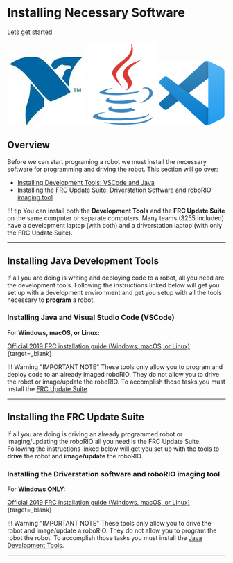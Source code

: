 # Installing Necessary Software

Lets get started

![NI](../assets/images/logos/ni.png)
![Java](../assets/images/logos/java_logo.png)
![VSCode](../assets/images/logos/code.png)

## Overview

Before we can start programing a robot we must install the necessary software for programming and driving the robot. This section will go over:

- [Installing Development Tools: VSCode and Java](#installing-java-development-tools)
- [Installing the FRC Update Suite: Driverstation Software and roboRIO imaging tool](#installing-the-frc-update-suite)

!!! tip
	You can install both the **Development Tools** and the **FRC Update Suite** on the same computer or separate computers. Many teams (3255 included) have a development laptop (with both) and a driverstation laptop (with only the FRC Update Suite).
***

## Installing Java Development Tools

If all you are doing is writing and deploying code to a robot, all you need are the development tools. Following the instructions linked below will get you set up with a development environment and get you setup with all the tools necessary to **program** a robot.

### Installing Java and Visual Studio Code (VSCode)

For **Windows, macOS, or Linux:**

[Official 2019 FRC installation guide (Windows, macOS, or Linux)](https://wpilib.screenstepslive.com/s/currentCS/m/java/l/1027503-installing-c-and-java-development-tools-for-frc){target=_blank}

<!-- [Official 2020 FRC installation guide (Windows, macOS, or Linux)](https://docs.wpilib.org/en/latest/docs/getting-started/getting-started-frc-control-system/wpilib-setup.html) -->

!!! Warning "IMPORTANT NOTE"
	These tools only allow you to program and deploy code to an already imaged roboRIO. They do not allow you to drive the robot or image/update the roboRIO. To accomplish those tasks you must install the [FRC Update Suite](#installing-the-frc-update-suite).

***

## Installing the FRC Update Suite

If all you are doing is driving an already programmed robot or imaging/updating the roboRIO all you need is the FRC Update Suite. Following the instructions linked below will get you set up with the tools to **drive** the robot and **image/update** the roboRIO.

### Installing the Driverstation software and roboRIO imaging tool

For **Windows ONLY:**

[Official 2019 FRC installation guide (Windows, macOS, or Linux)](https://wpilib.screenstepslive.com/s/currentCS/m/java/l/1027504-installing-the-frc-update-suite-all-languages){target=_blank}

<!-- [Official 2020 FRC installation guide (Windows, macOS, or Linux)](https://docs.wpilib.org/en/latest/docs/getting-started/getting-started-frc-control-system/frc-update-suite.html) -->

!!! Warning "IMPORTANT NOTE"
	These tools only allow you to drive the robot and image/update a roboRIO. They do not allow you to program the robot the robot. To accomplish those tasks you must install the [Java Development Tools](#installing-java-development-tools).

***
